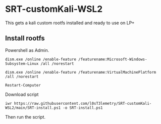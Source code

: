 # SRT-customKali-WSL2
This gets a kali custom rootfs installed and ready to use on LP+
## Install rootfs
Powershell as Admin.
```
dism.exe /online /enable-feature /featurename:Microsoft-Windows-Subsystem-Linux /all /norestart

dism.exe /online /enable-feature /featurename:VirtualMachinePlatform /all /norestart

Restart-Computer
```
Download script
```
iwr https://raw.githubusercontent.com/l0sT3lemetry/SRT-customKali-WSL2/main/SRT-install.ps1 -o SRT-install.ps1
```
Then run the script.
